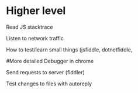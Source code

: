 # Higher level
Read  JS stacktrace

Listen to network traffic

How to test/learn small things (jsfiddle, dotnetfiddle, 

#More detailed
Debugger in chrome

Send requests to server (fiddler)

Test changes to files with autoreply
